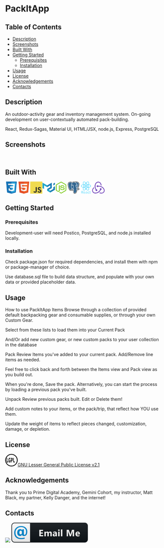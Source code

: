   
# PackItApp

## Table of Contents

- [Description](#description)
- [Screenshots](#screenshots)
- [Built With](#built-with)
- [Getting Started](#getting-started)
  - [Prerequisites](#prerequisites)
  - [Installation](#installation)
- [Usage](#usage)
- [License](#license)
- [Acknowledgements](#acknowledgements)
- [Contacts](#contacts)

## Description

An outdoor-activity gear and inventory management system. On-going development on user-contextually automated pack-building.

React, Redux-Sagas, Material UI, HTML/JSX, node.js, Express, PostgreSQL

## Screenshots

<img src="" />

## Built With

<a href="https://developer.mozilla.org/en-US/docs/Web/CSS"><img src="https://raw.githubusercontent.com/devicons/devicon/master/icons/css3/css3-original.svg" height="40px" width="40px" /></a><a href="https://developer.mozilla.org/en-US/docs/Web/HTML"><img src="https://raw.githubusercontent.com/devicons/devicon/master/icons/html5/html5-original.svg" height="40px" width="40px" /></a><a href="https://developer.mozilla.org/en-US/docs/Web/JavaScript"><img src="https://raw.githubusercontent.com/devicons/devicon/master/icons/javascript/javascript-original.svg" height="40px" width="40px" /></a><a href="https://material-ui.com/"><img src="https://raw.githubusercontent.com/devicons/devicon/master/icons/materialui/materialui-original.svg" height="40px" width="40px" /></a><a href="https://nodejs.org/en/"><img src="https://raw.githubusercontent.com/devicons/devicon/master/icons/nodejs/nodejs-original.svg" height="40px" width="40px" /></a><a href="https://www.postgresql.org/"><img src="https://raw.githubusercontent.com/devicons/devicon/master/icons/postgresql/postgresql-original.svg" height="40px" width="40px" /></a><a href="https://reactjs.org/"><img src="https://raw.githubusercontent.com/devicons/devicon/master/icons/react/react-original-wordmark.svg" height="40px" width="40px" /></a><a href="https://redux.js.org/"><img src="https://raw.githubusercontent.com/devicons/devicon/master/icons/redux/redux-original.svg" height="40px" width="40px" /></a>

## Getting Started



### Prerequisites

Development-user will need Postico, PostgreSQL, and node.js installed locally.

### Installation

Check package.json for required dependencies, and install them with npm or package-manager of choice.

Use database.sql file to build data structure, and populate with your own data or provided placeholder data.



## Usage

How to use PackItApp
 Items
Browse through a collection of provided default backpacking gear and consumable supplies, or through your own Custom Gear.

Select from these lists to load them into your Current Pack

And/Or add new custom gear, or new custom packs to your user collection in the database

 Pack
Review Items you've added to your current pack. Add/Remove line items as needed.

Feel free to click back and forth between the Items view and Pack view as you build out.

When you're done, Save the pack. Alternatively, you can start the process by loading a previous pack you've built.

 Unpack
Review previous packs built. Edit or Delete them!

Add custom notes to your items, or the pack/trip, that reflect how YOU use them.

Update the weight of items to reflect pieces changed, customization, damage, or depletion.


## License

<a href="https://opensource.org/licenses/LGPL-2.1"><img src="https://raw.githubusercontent.com/johnturner4004/readme-generator/master/src/components/assets/images/lgpl.svg" height=40 />GNU Lesser General Public License v2.1</a>

## Acknowledgements

Thank you to Prime Digital Academy, Gemini Cohort, my instructor, Matt Black, my partner, Kelly Danger, and the internet!

## Contacts

<a href="https://www.linkedin.com/in/AllenJoeG"><img src="https://img.shields.io/badge/LinkedIn-0077B5?style=for-the-badge&logo=linkedin&logoColor=white" /></a>  <a href="mailto:allen.joeg@gmail.com"><img src=https://raw.githubusercontent.com/johnturner4004/readme-generator/master/src/components/assets/images/email_me_button_icon_151852.svg /></a>
